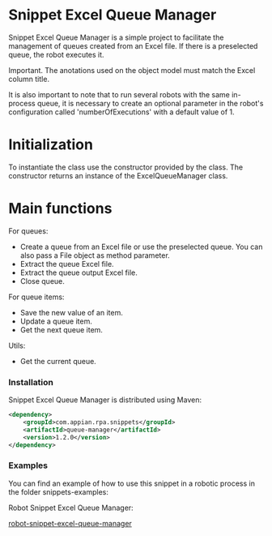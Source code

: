 # Snippet Excel Queue Manager

Snippet Excel Queue Manager is a simple project to facilitate the management of queues created from an Excel file. If there is a preselected queue, the robot executes it.

Important. The anotations used on the object model must match the Excel column title.

It is also important to note that to run several robots with the same in-process queue, it is necessary to create an optional parameter in the robot's configuration called 'numberOfExecutions' with a default value of 1.

# Initialization
To instantiate the class use the constructor provided by the class.
The constructor returns an instance of the ExcelQueueManager class.

# Main functions
For queues:
  - Create a queue from an Excel file or use the preselected queue. You can also pass a File object as method parameter.
  - Extract the queue Excel file.
  - Extract the queue output Excel file.
  - Close queue.
   
For queue items:
  - Save the new value of an item.
  - Update a queue item.
  - Get the next queue item.

Utils:
  - Get the current queue.

### Installation

Snippet Excel Queue Manager is distributed using Maven:
```xml
<dependency>
	<groupId>com.appian.rpa.snippets</groupId>
	<artifactId>queue-manager</artifactId>
	<version>1.2.0</version>
</dependency>
```

### Examples
You can find an example of how to use this snippet in a robotic process in the folder snippets-examples:

Robot Snippet Excel Queue Manager:

[robot-snippet-excel-queue-manager](https://github.com/appianps/ps-plugin-appianrpa-Snippets/tree/master/snippets-examples/robot-snippet-excel-queue-manager)



